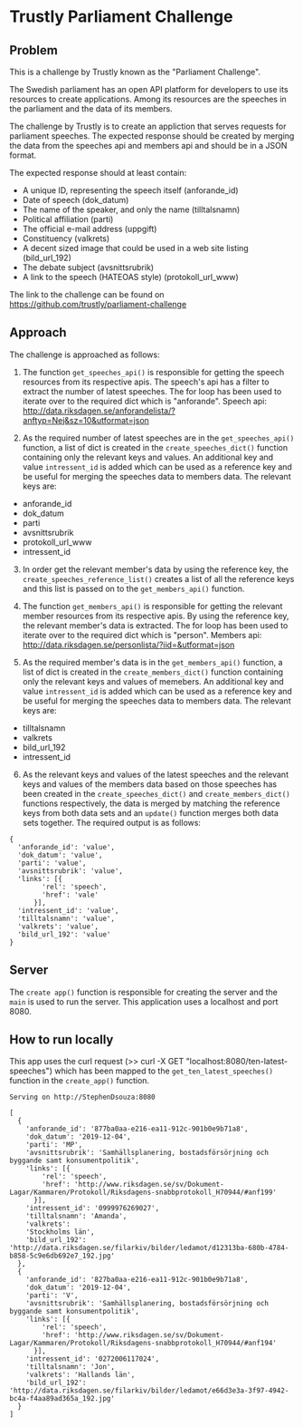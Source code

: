 # Trustly Parliament Challenge

## Problem

This is a challenge by Trustly known as the "Parliament Challenge".

The Swedish parliament has an open API platform for developers to use its resources to create applications. Among its resources are the speeches in the parliament and the data of its members.

The challenge by Trustly is to create an appliction that serves requests for parliament speeches. The expected response should be created by merging the data from the speeches api and members api and should be in a JSON format.

The expected response should at least contain:

- A unique ID, representing the speech itself (anforande_id)
- Date of speech (dok_datum)
- The name of the speaker, and only the name (tilltalsnamn)
- Political affiliation (parti)
- The official e-mail address (uppgift)
- Constituency (valkrets)
- A decent sized image that could be used in a web site listing (bild_url_192)
- The debate subject (avsnittsrubrik)
- A link to the speech (HATEOAS style) (protokoll_url_www)

The link to the challenge can be found on https://github.com/trustly/parliament-challenge

## Approach

The challenge is approached as follows:

1. The function `get_speeches_api()` is responsible for getting the speech resources from its respective apis. The speech's api has a filter to extract the number of latest speeches. The for loop has been used to iterate over to the required dict which is "anforande". Speech api: http://data.riksdagen.se/anforandelista/?anftyp=Nej&sz=10&utformat=json

2. As the required number of latest speeches are in the `get_speeches_api()` function, a list of dict is created in the `create_speeches_dict()` function containing only the relevant keys and values. An additional key and value `intressent_id` is added which can be used as a reference key and be useful for merging the speeches data to members data. The relevant keys are:
- anforande_id
- dok_datum
- parti
- avsnittsrubrik
- protokoll_url_www
- intressent_id 

3. In order get the relevant member's data by using the reference key, the `create_speeches_reference_list()` creates a list of all the reference keys and this list is passed on to the `get_members_api()` function.

4. The function `get_members_api()` is responsible for getting the relevant member resources from its respective apis. By using the reference key, the relevant member's data is extracted. The for loop has been used to iterate over to the required dict which is "person". Members api: http://data.riksdagen.se/personlista/?iid=&utformat=json

5. As the required member's data is in the `get_members_api()` function, a list of dict is created in the `create_members_dict()` function containing only the relevant keys and values of memebers. An additional key and value `intressent_id` is added which can be used as a reference key and be useful for merging the speeches data to members data. The relevant keys are: 
- tilltalsnamn
- valkrets 
- bild_url_192
- intressent_id

6. As the relevant keys and values of the latest speeches and the relevant keys and values of the members data based on those speeches has been created in the `create_speeches_dict()` and `create_members_dict()` functions respectively, the data is merged by matching the reference keys from both data sets and an `update()` function merges both data sets together. The required output is as follows:

```
{
  'anforande_id': 'value', 
  'dok_datum': 'value', 
  'parti': 'value', 
  'avsnittsrubrik': 'value', 
  'links': [{
        'rel': 'speech', 
        'href': 'vale'
      }], 
  'intressent_id': 'value', 
  'tilltalsnamn': 'value', 
  'valkrets': 'value', 
  'bild_url_192': 'value'
}
```

## Server

The `create app()` function is responsible for creating the server and the `main` is used to run the server. This application uses a localhost and port 8080.

## How to run locally

This app uses the curl request (>> curl -X GET "localhost:8080/ten-latest-speeches") which has been mapped to the `get_ten_latest_speeches()` function in the `create_app()` function.

```
Serving on http://StephenDsouza:8080

[
  {
    'anforande_id': '877ba0aa-e216-ea11-912c-901b0e9b71a8', 
    'dok_datum': '2019-12-04', 
    'parti': 'MP', 
    'avsnittsrubrik': 'Samhällsplanering, bostadsförsörjning och byggande samt konsumentpolitik', 
    'links': [{
        'rel': 'speech', 
        'href': 'http://www.riksdagen.se/sv/Dokument-Lagar/Kammaren/Protokoll/Riksdagens-snabbprotokoll_H70944/#anf199'
      }], 
    'intressent_id': '0999976269027', 
    'tilltalsnamn': 'Amanda', 
    'valkrets': 
    'Stockholms län', 
    'bild_url_192': 'http://data.riksdagen.se/filarkiv/bilder/ledamot/d12313ba-680b-4784-b858-5c9e6db692e7_192.jpg'
  }, 
  {
    'anforande_id': '827ba0aa-e216-ea11-912c-901b0e9b71a8', 
    'dok_datum': '2019-12-04', 
    'parti': 'V', 
    'avsnittsrubrik': 'Samhällsplanering, bostadsförsörjning och byggande samt konsumentpolitik', 
    'links': [{
        'rel': 'speech', 
        'href': 'http://www.riksdagen.se/sv/Dokument-Lagar/Kammaren/Protokoll/Riksdagens-snabbprotokoll_H70944/#anf194'
      }], 
    'intressent_id': '0272006117024', 
    'tilltalsnamn': 'Jon', 
    'valkrets': 'Hallands län', 
    'bild_url_192': 'http://data.riksdagen.se/filarkiv/bilder/ledamot/e66d3e3a-3f97-4942-bc4a-f4aa89ad365a_192.jpg'
  }
]
```